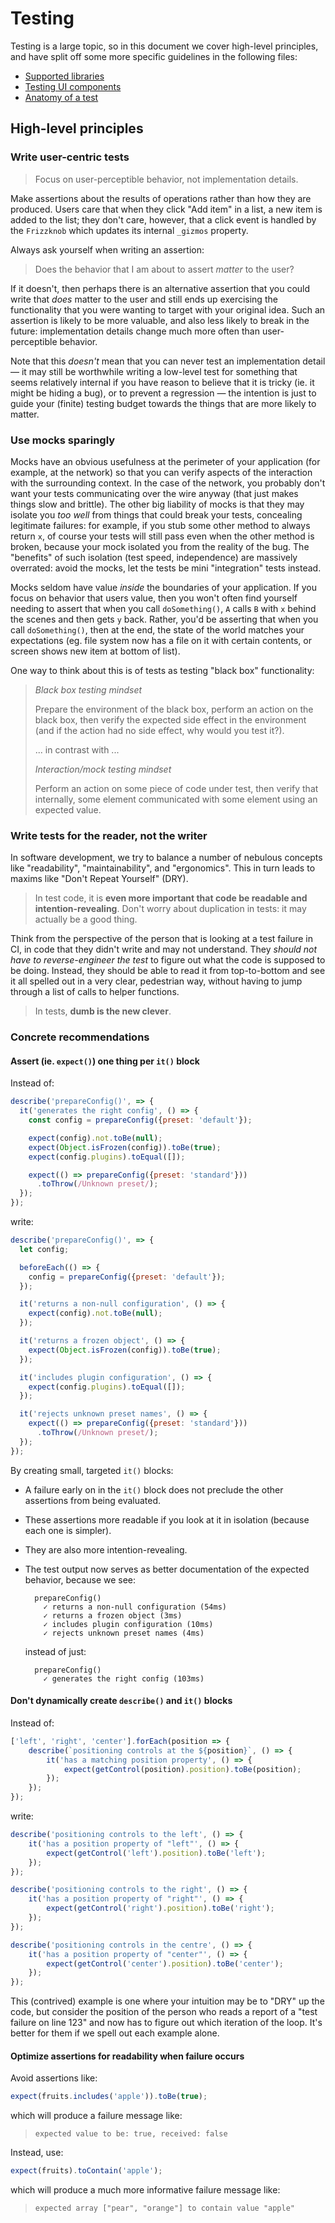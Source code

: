 # Testing

Testing is a large topic, so in this document we cover high-level principles, and have split off some more specific guidelines in the following files:

-   [Supported libraries](./supported_libraries.md)
-   [Testing UI components](./ui_components.md)
-   [Anatomy of a test](./anatomy.md)

## High-level principles

### Write user-centric tests

> Focus on user-perceptible behavior, not implementation details.

Make assertions about the results of operations rather than how they are produced. Users care that when they click "Add item" in a list, a new item is added to the list; they don't care, however, that a click event is handled by the `Frizzknob` which updates its internal `_gizmos` property.

Always ask yourself when writing an assertion:

> Does the behavior that I am about to assert _matter_ to the user?

If it doesn't, then perhaps there is an alternative assertion that you could write that _does_ matter to the user and still ends up exercising the functionality that you were wanting to target with your original idea. Such an assertion is likely to be more valuable, and also less likely to break in the future: implementation details change much more often than user-perceptible behavior.

Note that this _doesn't_ mean that you can never test an implementation detail — it may still be worthwhile writing a low-level test for something that seems relatively internal if you have reason to believe that it is tricky (ie. it might be hiding a bug), or to prevent a regression — the intention is just to guide your (finite) testing budget towards the things that are more likely to matter.

### Use mocks sparingly

Mocks have an obvious usefulness at the perimeter of your application (for example, at the network) so that you can verify aspects of the interaction with the surrounding context. In the case of the network, you probably don't want your tests communicating over the wire anyway (that just makes things slow and brittle). The other big liability of mocks is that they may isolate you _too well_ from things that could break your tests, concealing legitimate failures: for example, if you stub some other method to always return `x`, of course your tests will still pass even when the other method is broken, because your mock isolated you from the reality of the bug. The "benefits" of such isolation (test speed, independence) are massively overrated: avoid the mocks, let the tests be mini "integration" tests instead.

Mocks seldom have value _inside_ the boundaries of your application. If you focus on behavior that users value, then you won't often find yourself needing to assert that when you call `doSomething()`, `A` calls `B` with `x` behind the scenes and then gets `y` back. Rather, you'd be asserting that when you call `doSomething()`, then at the end, the state of the world matches your expectations (eg. file system now has a file on it with certain contents, or screen shows new item at bottom of list).

One way to think about this is of tests as testing "black box" functionality:

> _Black box testing mindset_
>
> Prepare the environment of the black box, perform an action on the black box, then verify the expected side effect in the environment (and if the action had no side effect, why would you test it?).
>
> ... in contrast with ...
>
> _Interaction/mock testing mindset_
>
> Perform an action on some piece of code under test, then verify that internally, some element communicated with some element using an expected value.

### Write tests for the reader, not the writer

In software development, we try to balance a number of nebulous concepts like "readability", "maintainability", and "ergonomics". This in turn leads to maxims like "Don't Repeat Yourself" (DRY).

> In test code, it is **even more important that code be readable and intention-revealing**. Don't worry about duplication in tests: it may actually be a good thing.

Think from the perspective of the person that is looking at a test failure in CI, in code that they didn't write and may not understand. They _should not have to reverse-engineer the test_ to figure out what the code is supposed to be doing. Instead, they should be able to read it from top-to-bottom and see it all spelled out in a very clear, pedestrian way, without having to jump through a list of calls to helper functions.

> In tests, **dumb is the new clever**.

### Concrete recommendations

#### Assert (ie. `expect()`) one thing per `it()` block

Instead of:

```javascript
describe('prepareConfig()', => {
  it('generates the right config', () => {
    const config = prepareConfig({preset: 'default'});

    expect(config).not.toBe(null);
    expect(Object.isFrozen(config)).toBe(true);
    expect(config.plugins).toEqual([]);

    expect(() => prepareConfig({preset: 'standard'}))
      .toThrow(/Unknown preset/);
  });
});
```

write:

```javascript
describe('prepareConfig()', => {
  let config;

  beforeEach(() => {
    config = prepareConfig({preset: 'default'});
  });

  it('returns a non-null configuration', () => {
    expect(config).not.toBe(null);
  });

  it('returns a frozen object', () => {
    expect(Object.isFrozen(config)).toBe(true);
  });

  it('includes plugin configuration', () => {
    expect(config.plugins).toEqual([]);
  });

  it('rejects unknown preset names', () => {
    expect(() => prepareConfig({preset: 'standard'}))
      .toThrow(/Unknown preset/);
  });
});
```

By creating small, targeted `it()` blocks:

-   A failure early on in the `it()` block does not preclude the other assertions from being evaluated.
-   These assertions more readable if you look at it in isolation (because each one is simpler).
-   They are also more intention-revealing.
-   The test output now serves as better documentation of the expected behavior, because we see:

    ```
      prepareConfig()
        ✓ returns a non-null configuration (54ms)
        ✓ returns a frozen object (3ms)
        ✓ includes plugin configuration (10ms)
        ✓ rejects unknown preset names (4ms)
    ```

    instead of just:

    ```
      prepareConfig()
        ✓ generates the right config (103ms)
    ```

#### Don't dynamically create `describe()` and `it()` blocks

Instead of:

```javascript
['left', 'right', 'center'].forEach(position => {
	describe(`positioning controls at the ${position}`, () => {
		it('has a matching position property', () => {
			expect(getControl(position).position).toBe(position);
		});
	});
});
```

write:

```javascript
describe('positioning controls to the left', () => {
	it('has a position property of "left"', () => {
		expect(getControl('left').position).toBe('left');
	});
});

describe('positioning controls to the right', () => {
	it('has a position property of "right"', () => {
		expect(getControl('right').position).toBe('right');
	});
});

describe('positioning controls in the centre', () => {
	it('has a position property of "center"', () => {
		expect(getControl('center').position).toBe('center');
	});
});
```

This (contrived) example is one where your intuition may be to "DRY" up the code, but consider the position of the person who reads a report of a "test failure on line 123" and now has to figure out which iteration of the loop. It's better for them if we spell out each example alone.

#### Optimize assertions for readability when failure occurs

Avoid assertions like:

```javascript
expect(fruits.includes('apple')).toBe(true);
```

which will produce a failure message like:

> `expected value to be: true, received: false`

Instead, use:

```javascript
expect(fruits).toContain('apple');
```

which will produce a much more informative failure message like:

> `expected array ["pear", "orange"] to contain value "apple"`
